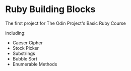 # Ruby Building Blocks

The first project for The Odin Project's Basic Ruby Course

including:

* Caeser Cipher
* Stock Picker
* Substrings
* Bubble Sort
* Enumerable Methods
